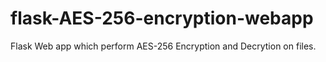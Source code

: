 # flask-AES-256-encryption-webapp
Flask Web app which perform AES-256 Encryption and Decrytion on files.
